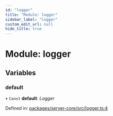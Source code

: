 ```yaml
---
id: "logger"
title: "Module: logger"
sidebar_label: "logger"
custom_edit_url: null
hide_title: true
---
```


# Module: logger

## Variables

### default

• `Const` **default**: *Logger*

Defined in: [packages/server-core/src/logger.ts:4](https://github.com/xr3ngine/xr3ngine/blob/77d12cea0/packages/server-core/src/logger.ts#L4)

